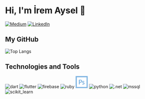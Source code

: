 <h1>Hi, I'm İrem Aysel 👋</h1>

[![Medium](https://img.shields.io/badge/Blog-Medium-informational?style=flat-square&logo=jekyll&logoColor=white)](https://medium.com/@aysel.ipek) [![LinkedIn](https://img.shields.io/badge/LinkedIn-iremayselipek-informational?style=flat-square&logo=linkedin&logoColor=white)](https://www.linkedin.com/in/iremayselipek/)

 ## My GitHub
![Top Langs](https://github-readme-stats.vercel.app/api/top-langs/?username=iremaysel&hide=TeX&layout=compact)

##  Technologies and Tools
<img src="https://www.vectorlogo.zone/logos/dartlang/dartlang-icon.svg" alt="dart" width="40" height="40"/> <img src="https://www.vectorlogo.zone/logos/flutterio/flutterio-icon.svg" alt="flutter" width="40" height="40"/> <img src="https://www.vectorlogo.zone/logos/firebase/firebase-icon.svg" alt="firebase" width="40" height="40"/> <img src="https://www.vectorlogo.zone/logos/ruby-lang/ruby-lang-icon.svg" alt="ruby" height="40"/> <img src="https://raw.githubusercontent.com/devicons/devicon/master/icons/photoshop/photoshop-line.svg" alt="photoshop" width="40" height="40"/> <img src="https://www.vectorlogo.zone/logos/python/python-icon.svg" alt="python" width="40" height="40"/> <img src="https://www.vectorlogo.zone/logos/dotnet/dotnet-icon.svg" alt=".net" width="40" height="40"/> <img src="https://www.svgrepo.com/show/303229/microsoft-sql-server-logo.svg" alt="mssql" width="40" height="40"/> <img src="https://upload.wikimedia.org/wikipedia/commons/0/05/Scikit_learn_logo_small.svg" alt="scikit_learn" width="40" height="40"/>
